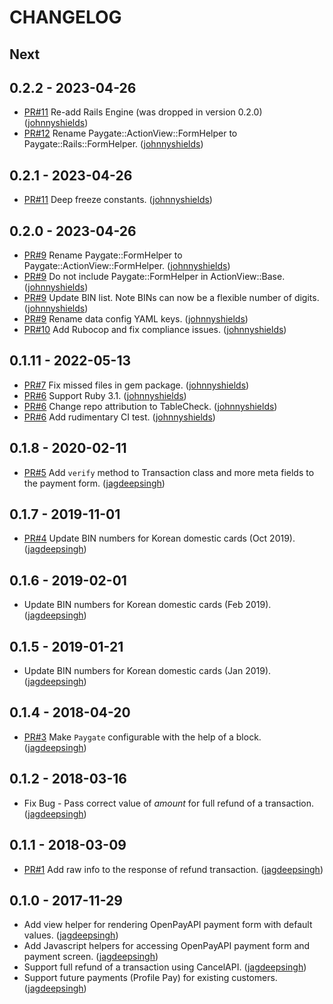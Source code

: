 # CHANGELOG

## Next

## 0.2.2 - 2023-04-26

- [PR#11](https://github.com/tablecheck/paygate-ruby/pull/12) Re-add Rails Engine (was dropped in version 0.2.0) ([johnnyshields](https://github.com/johnnyshields))
- [PR#12](https://github.com/tablecheck/paygate-ruby/pull/12) Rename Paygate::ActionView::FormHelper to Paygate::Rails::FormHelper. ([johnnyshields](https://github.com/johnnyshields))

## 0.2.1 - 2023-04-26

- [PR#11](https://github.com/tablecheck/paygate-ruby/pull/11) Deep freeze constants. ([johnnyshields](https://github.com/johnnyshields))

## 0.2.0 - 2023-04-26

- [PR#9](https://github.com/tablecheck/paygate-ruby/pull/9) Rename Paygate::FormHelper to Paygate::ActionView::FormHelper. ([johnnyshields](https://github.com/johnnyshields))
- [PR#9](https://github.com/tablecheck/paygate-ruby/pull/9) Do not include Paygate::FormHelper in ActionView::Base. ([johnnyshields](https://github.com/johnnyshields))
- [PR#9](https://github.com/tablecheck/paygate-ruby/pull/9) Update BIN list. Note BINs can now be a flexible number of digits. ([johnnyshields](https://github.com/johnnyshields))
- [PR#9](https://github.com/tablecheck/paygate-ruby/pull/9) Rename data config YAML keys. ([johnnyshields](https://github.com/johnnyshields))
- [PR#10](https://github.com/tablecheck/paygate-ruby/pull/10) Add Rubocop and fix compliance issues. ([johnnyshields](https://github.com/johnnyshields))

## 0.1.11 - 2022-05-13

- [PR#7](https://github.com/tablecheck/paygate-ruby/pull/7) Fix missed files in gem package. ([johnnyshields](https://github.com/johnnyshields))
- [PR#6](https://github.com/jagdeepsingh/paygate-ruby/pull/6) Support Ruby 3.1. ([johnnyshields](https://github.com/johnnyshields))
- [PR#6](https://github.com/jagdeepsingh/paygate-ruby/pull/6) Change repo attribution to TableCheck. ([johnnyshields](https://github.com/johnnyshields))
- [PR#6](https://github.com/jagdeepsingh/paygate-ruby/pull/6) Add rudimentary CI test. ([johnnyshields](https://github.com/johnnyshields))

## 0.1.8 - 2020-02-11

- [PR#5](https://github.com/jagdeepsingh/paygate-ruby/pull/5) Add `verify` method to Transaction class and more meta fields to the payment form. ([jagdeepsingh](https://github.com/jagdeepsingh))

## 0.1.7 - 2019-11-01

- [PR#4](https://github.com/jagdeepsingh/paygate-ruby/pull/4) Update BIN numbers for Korean domestic cards (Oct 2019). ([jagdeepsingh](https://github.com/jagdeepsingh))

## 0.1.6 - 2019-02-01

- Update BIN numbers for Korean domestic cards (Feb 2019). ([jagdeepsingh](https://github.com/jagdeepsingh))

## 0.1.5 - 2019-01-21

- Update BIN numbers for Korean domestic cards (Jan 2019). ([jagdeepsingh](https://github.com/jagdeepsingh))

## 0.1.4 - 2018-04-20

- [PR#3](https://github.com/jagdeepsingh/paygate-ruby/pull/3) Make `Paygate` configurable with the help of a block. ([jagdeepsingh](https://github.com/jagdeepsingh))

## 0.1.2 - 2018-03-16

- Fix Bug - Pass correct value of _amount_ for full refund of a transaction. ([jagdeepsingh](https://github.com/jagdeepsingh))

## 0.1.1 - 2018-03-09

- [PR#1](https://github.com/jagdeepsingh/paygate-ruby/pull/1) Add raw info to the response of refund transaction. ([jagdeepsingh](https://github.com/jagdeepsingh))

## 0.1.0 - 2017-11-29

- Add view helper for rendering OpenPayAPI payment form with default values. ([jagdeepsingh](https://github.com/jagdeepsingh))
- Add Javascript helpers for accessing OpenPayAPI payment form and payment screen. ([jagdeepsingh](https://github.com/jagdeepsingh))
- Support full refund of a transaction using CancelAPI. ([jagdeepsingh](https://github.com/jagdeepsingh))
- Support future payments (Profile Pay) for existing customers. ([jagdeepsingh](https://github.com/jagdeepsingh))
